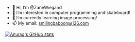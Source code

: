 - 👋 Hi, I’m @ZaneWiegand
- 👀 I’m interested in computer programming and skateboard!
- 🌱 I’m currently learning image processing!
- 📫 My email: smilingbaboon@126.com

[![Anurag's GitHub stats](https://github-readme-stats.vercel.app/api?username=ZaneWiegand&show_icons=true&theme=dracula)](https://github.com/anuraghazra/github-readme-stats)
